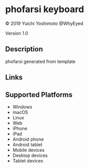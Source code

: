 phofarsi keyboard
==============

© 2019 Yuichi Yoshimoto @WhyEyed

Version 1.0

Description
-----------

phofarsi generated from template

Links
-----

Supported Platforms
-------------------
 * Windows
 * macOS
 * Linux
 * Web
 * iPhone
 * iPad
 * Android phone
 * Android tablet
 * Mobile devices
 * Desktop devices
 * Tablet devices

